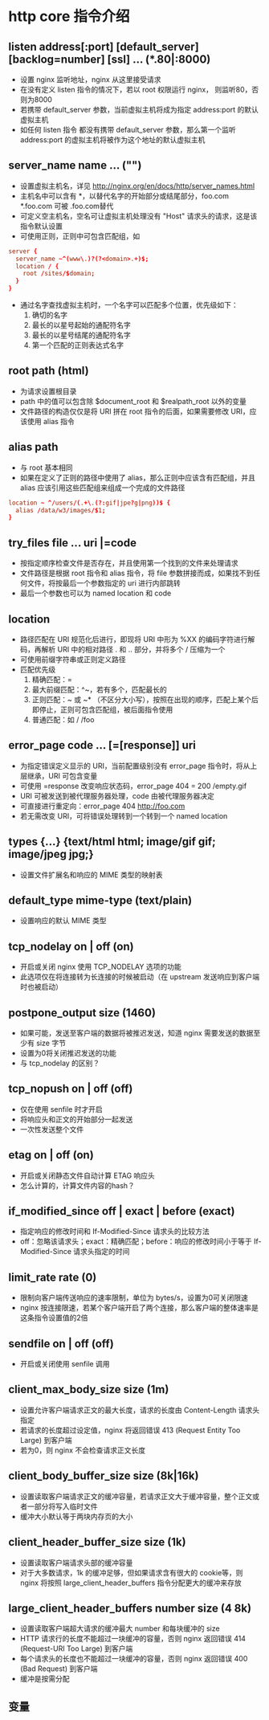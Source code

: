 # http core 指令介绍

## listen address[:port] [default_server] [backlog=number] [ssl] ... (*.80|:8000)

* 设置 nginx 监听地址，nginx 从这里接受请求
* 在没有定义 listen 指令的情况下，若以 root 权限运行 nginx， 则监听80，否则为8000
* 若携带 default_server 参数，当前虚拟主机将成为指定 address:port 的默认虚拟主机
* 如任何 listen 指令 都没有携带 default_server 参数，那么第一个监听 address:port 的虚拟主机将被作为这个地址的默认虚拟主机

## server_name name ... ("")

* 设置虚拟主机名，详见 <http://nginx.org/en/docs/http/server_names.html>
* 主机名中可以含有 *，以替代名字的开始部分或结尾部分，foo.com *.foo.com 可被 .foo.com替代
* 可定义空主机名，空名可让虚拟主机处理没有 "Host" 请求头的请求，这是该指令默认设置
* 可使用正则，正则中可包含匹配组，如

```nginx.conf
server {
  server_name ~^(www\.)?(?<domain>.+)$;
  location / {
    root /sites/$domain;
  }
}
```

* 通过名字查找虚拟主机时，一个名字可以匹配多个位置，优先级如下：
  1. 确切的名字
  2. 最长的以星号起始的通配符名字
  3. 最长的以星号结尾的通配符名字
  4. 第一个匹配的正则表达式名字

## root path (html)

* 为请求设置根目录
* path 中的值可以包含除 $document_root 和 $realpath_root 以外的变量
* 文件路径的构造仅仅是将 URI 拼在 root 指令的后面，如果需要修改 URI，应该使用 alias 指令

## alias path

* 与 root 基本相同
* 如果在定义了正则的路径中使用了 alias，那么正则中应该含有匹配组，并且 alias 应该引用这些匹配组来组成一个完成的文件路径

```nginx.conf
location ~ ^/users/(.+\.(?:gif|jpe?g|png))$ {
  alias /data/w3/images/$1;
}
```

## try_files file ... uri |=code

* 按指定顺序检查文件是否存在，并且使用第一个找到的文件来处理请求
* 文件路径是根据 root 指令和 alias 指令，将 file 参数拼接而成，如果找不到任何文件，将按最后一个参数指定的 uri 进行内部跳转
* 最后一个参数也可以为 named location 和 code

## location

* 路径匹配在 URI 规范化后进行，即现将 URI 中形为 %XX 的编码字符进行解码，再解析 URI 中的相对路径 . 和 .. 部分，并将多个 / 压缩为一个
* 可使用前缀字符串或正则定义路径
* 匹配优先级
  1. 精确匹配：=
  2. 最大前缀匹配：^~，若有多个，匹配最长的
  3. 正则匹配：~ 或 ~* （不区分大小写），按照在出现的顺序，匹配上某个后即停止，正则可包含匹配组，被后面指令使用
  4. 普通匹配：如 / /foo

## error_page code ... [=[response]] uri

* 为指定错误定义显示的 URI，当前配置级别没有 error_page 指令时，将从上层继承，URI 可包含变量
* 可使用 =response 改变响应状态码，error_page 404 = 200 /empty.gif
* URI 可被发送到被代理服务器处理，code 由被代理服务器决定
* 可直接进行重定向：error_page 404 http://foo.com
* 若无需改变 URI，可将错误处理转到一个转到一个 named location

## types {...} {text/html html; image/gif gif; image/jpeg jpg;}

* 设置文件扩展名和响应的 MIME 类型的映射表

## default_type mime-type (text/plain)

* 设置响应的默认 MIME 类型

## tcp_nodelay on | off (on)

* 开启或关闭 nginx 使用 TCP_NODELAY 选项的功能
* 此选项仅在将连接转为长连接的时候被启动（在 upstream 发送响应到客户端时也被启动）

## postpone_output size (1460)

* 如果可能，发送至客户端的数据将被推迟发送，知道 nginx 需要发送的数据至少有 size 字节
* 设置为0将关闭推迟发送的功能
* 与 tcp_nodelay 的区别？

## tcp_nopush on | off (off)

* 仅在使用 senfile 时才开启
* 将响应头和正文的开始部分一起发送
* 一次性发送整个文件

## etag on | off (on)

* 开启或关闭静态文件自动计算 ETAG 响应头
* 怎么计算的，计算文件内容的hash？

## if_modified_since off | exact | before (exact)

* 指定响应的修改时间和 If-Modified-Since 请求头的比较方法
* off：忽略该请求头；exact：精确匹配；before：响应的修改时间小于等于 If-Modified-Since 请求头指定的时间

## limit_rate rate (0)

* 限制向客户端传送响应的速率限制，单位为 bytes/s，设置为0可关闭限速
* nginx 按连接限速，若某个客户端开启了两个连接，那么客户端的整体速率是这条指令设置值的2倍

## sendfile on | off (off)

* 开启或关闭使用 senfile 调用

## client_max_body_size size (1m)

* 设置允许客户端请求正文的最大长度，请求的长度由 Content-Length 请求头指定
* 若请求的长度超过设定值，nginx 将返回错误 413 (Request Entity Too Large) 到客户端
* 若为0，则 nginx 不会检查请求正文长度

## client_body_buffer_size size (8k|16k)

* 设置读取客户端请求正文的缓冲容量，若请求正文大于缓冲容量，整个正文或者一部分将写入临时文件
* 缓冲大小默认等于两块内存页的大小

## client_header_buffer_size size (1k)

* 设置读取客户端请求头部的缓冲容量
* 对于大多数请求，1k 的缓冲足够，但如果请求含有很大的 cookie等，则 nginx 将按照 large_client_header_buffers 指令分配更大的缓冲来存放

## large_client_header_buffers number size (4 8k)

* 设置读取客户端超大请求的缓冲最大 number 和每块缓冲的 size
* HTTP 请求行的长度不能超过一块缓冲的容量，否则 nginx 返回错误 414 (Request-URI Too Large) 到客户端
* 每个请求头的长度也不能超过一块缓冲的容量，否则 nginx 返回错误 400 (Bad Request) 到客户端
* 缓冲是按需分配

## 变量
